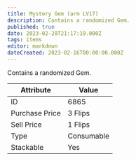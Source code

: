 ```yaml
---
title: Mystery Gem (arm LV17)
description: Contains a randomized Gem.
published: true
date: 2023-02-28T21:17:19.000Z
tags: items
editor: markdown
dateCreated: 2023-02-16T00:00:00.000Z
---
```


Contains a randomized Gem.

|Attribute|Value|
|-|-|
|ID|6865|
|Purchase Price|3 Flips|
|Sell Price|1 Flips|
|Type|Consumable|
|Stackable|Yes|

